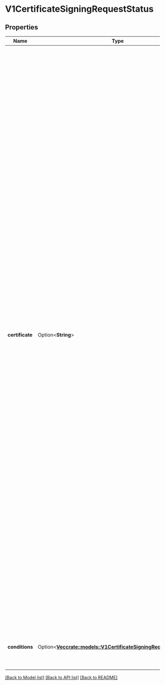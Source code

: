 # V1CertificateSigningRequestStatus

## Properties

Name | Type | Description | Notes
------------ | ------------- | ------------- | -------------
**certificate** | Option<**String**> | certificate is populated with an issued certificate by the signer after an Approved condition is present. This field is set via the /status subresource. Once populated, this field is immutable.  If the certificate signing request is denied, a condition of type \"Denied\" is added and this field remains empty. If the signer cannot issue the certificate, a condition of type \"Failed\" is added and this field remains empty.  Validation requirements:  1. certificate must contain one or more PEM blocks.  2. All PEM blocks must have the \"CERTIFICATE\" label, contain no headers, and the encoded data   must be a BER-encoded ASN.1 Certificate structure as described in section 4 of RFC5280.  3. Non-PEM content may appear before or after the \"CERTIFICATE\" PEM blocks and is unvalidated,   to allow for explanatory text as described in section 5.2 of RFC7468.  If more than one PEM block is present, and the definition of the requested spec.signerName does not indicate otherwise, the first block is the issued certificate, and subsequent blocks should be treated as intermediate certificates and presented in TLS handshakes.  The certificate is encoded in PEM format.  When serialized as JSON or YAML, the data is additionally base64-encoded, so it consists of:      base64(     -----BEGIN CERTIFICATE-----     ...     -----END CERTIFICATE-----     ) | [optional]
**conditions** | Option<[**Vec<crate::models::V1CertificateSigningRequestCondition>**](v1.CertificateSigningRequestCondition.md)> | conditions applied to the request. Known conditions are \"Approved\", \"Denied\", and \"Failed\". | [optional]

[[Back to Model list]](../README.md#documentation-for-models) [[Back to API list]](../README.md#documentation-for-api-endpoints) [[Back to README]](../README.md)


